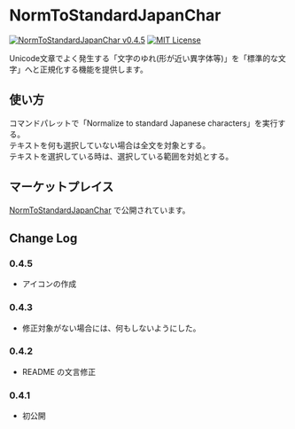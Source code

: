 # NormToStandardJapanChar

[![NormToStandardJapanChar v0.4.5](https://img.shields.io/badge/NormToStandardJapanChar-v0.4.5-6479ff.svg)](https://github.com/komiyamma/vscode_extension_norm_to_standard_japan_char/releases)
[![MIT License](https://img.shields.io/badge/license-MIT-blue.svg?style=flat)](LICENSE)

Unicode文章でよく発生する「文字のゆれ(形が近い異字体等)」を「標準的な文字」へと正規化する機能を提供します。

## 使い方

コマンドパレットで「Normalize to standard Japanese characters」を実行する。  
テキストを何も選択していない場合は全文を対象とする。  
テキストを選択している時は、選択している範囲を対処とする。  

## マーケットプレイス

[NormToStandardJapanChar](https://marketplace.visualstudio.com/items?itemName=komiyamma.normtostandardjapanchar) で公開されています。

## Change Log

### 0.4.5

- アイコンの作成

### 0.4.3

- 修正対象がない場合には、何もしないようにした。

### 0.4.2

- README の文言修正

### 0.4.1

- 初公開

